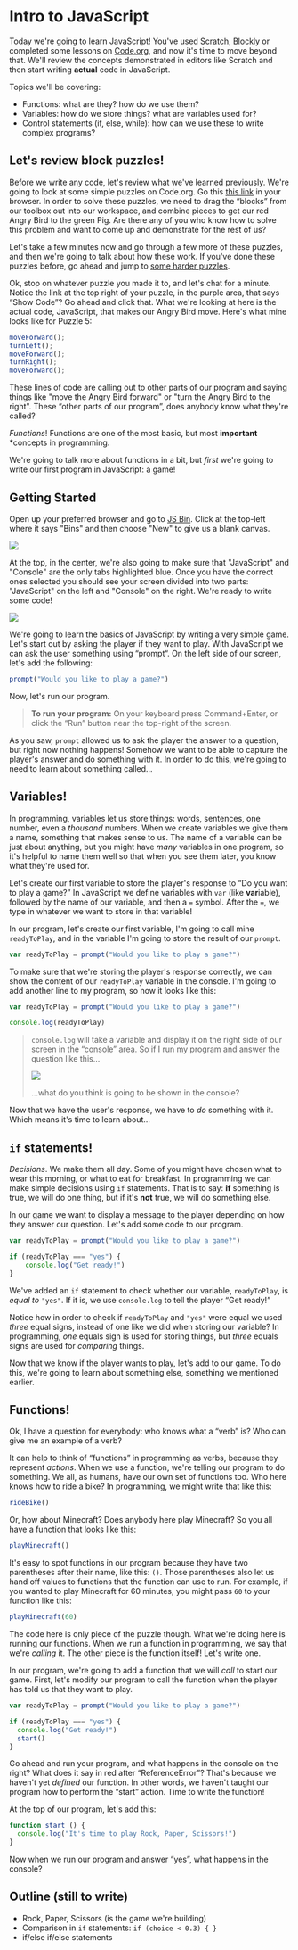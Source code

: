 # Intro to JavaScript

Today we're going to learn JavaScript! You've used
[Scratch](http://scratch.mit.edu), [Blockly](https://code.google.com/p/blockly/)
or completed some lessons on [Code.org](learn.code.org/hoc/1), and now it's time
to move beyond that. We'll review the concepts demonstrated in editors like
Scratch and then start writing **actual** code in JavaScript.

Topics we'll be covering:

* Functions: what are they? how do we use them?
* Variables: how do we store things? what are variables used for?
* Control statements (if, else, while): how can we use these to write complex programs?

## Let's review block puzzles!

Before we write any code, let's review what we've learned previously. We're
going to look at some simple puzzles on Code.org. Go this  [this
link](http://learn.code.org/s/1/level/2) in your browser. In order to solve
these puzzles, we need to drag the “blocks” from our toolbox out into our
workspace, and combine pieces to get our red Angry Bird to the green Pig. Are
there any of you who know how to solve this problem and want to come up and
demonstrate for the rest of us?

Let's take a few minutes now and go through a few more of these puzzles, and
then we're going to talk about how these work. If you've done these puzzles
before, go ahead and jump to [some harder
puzzles](http://learn.code.org/s/1/level/24). 

Ok, stop on whatever puzzle you made it to, and let's chat for a minute. Notice
the link at the top right of your puzzle, in the purple area, that says “Show
Code”? Go ahead and click that. What we're looking at here is the actual code,
JavaScript, that makes our Angry Bird move. Here's what mine looks like for
Puzzle 5:

```javascript
moveForward();
turnLeft();
moveForward();
turnRight();
moveForward();
```

These lines of code are calling out to other parts of our program and saying
things like "move the Angry Bird forward" or "turn the Angry Bird to the right".
These “other parts of our program”, does anybody know what they're called? 

*Functions*! Functions are one of the most basic, but most **important**
*concepts in programming.

We're going to talk more about functions in a bit, but *first* we're going to
write our first program in JavaScript: a game!

## Getting Started

Open up your preferred browser and go to [JS Bin](http://jsbin.com/). Click at
the top-left where it says "Bins" and then choose "New" to give us a blank
canvas.

![](http://cl.ly/image/3V1M3C0k2w3c/Image%202014-04-08%20at%209.48.32%20AM.png)

At the top, in the center, we're also going to make sure that "JavaScript" and
"Console" are the only tabs highlighted blue. Once you have the correct ones
selected you should see your screen divided into two parts: "JavaScript" on the
left and "Console" on the right. We're ready to write some code!

![](http://cl.ly/image/46282v3m0o2b/Image%202014-04-08%20at%209.52.27%20AM.png)

We're going to learn the basics of JavaScript by writing a very simple game.
Let's start out by asking the player if they want to play. With
JavaScript we can ask the user something using “prompt“. On the left side of our
screen, let's add the following:

```javascript
prompt("Would you like to play a game?")
```

Now, let's run our program.

> **To run your program:** On your keyboard press Command+Enter, or click the
> “Run” button near the top-right of the screen.

As you saw, `prompt` allowed us to ask the player the answer to a question, but
right now nothing happens! Somehow we want to be able to capture the player's
answer and do something with it. In order to do this, we're going to need to
learn about something called…

## Variables!

In programming, variables let us store things: words, sentences, one number,
even a *thousand* numbers. When we create variables we give them a name,
something that makes sense to us. The name of a variable can be just about
anything, but you might have *many* variables in one program, so it's helpful to
name them well so that when you see them later, you know what they're used for.

Let's create our first variable to store the player's response to “Do you want
to play a game?” In JavaScript we define variables with `var` (like
**var**iable), followed by the name of our variable, and then a `=` symbol.
After the `=`, we type in whatever we want to store in that variable!

In our program, let's create our first variable, I'm going to call mine
`readyToPlay`, and in the variable I'm going to store the result of our
`prompt`.

```javascript
var readyToPlay = prompt("Would you like to play a game?")
```

To make sure that we're storing the player's response correctly, we can show the
content of our `readyToPlay` variable in the console. I'm going to add another
line to my program, so now it looks like this:

```javascript
var readyToPlay = prompt("Would you like to play a game?")

console.log(readyToPlay)
```

> `console.log` will take a variable and display it on the right side of our 
> screen in the “console” area. So if I run my program and answer the question 
> like this…
> 
> ![](http://cl.ly/image/2m2f2o3e3Q2O/Image%202014-04-08%20at%209.30.45%20AM.png)
> 
> …what do you think is going to be shown in the console?

Now that we have the user's response, we have to *do* something with it. Which
means it's time to learn about…

## `if` statements!

*Decisions*. We make them all day. Some of you might have chosen what to wear
this morning, or what to eat for breakfast. In programming we can make simple
decisions using `if` statements. That is to say: **if** something is true, we
will do one thing, but if it's **not** true, we will do something
else.

In our game we want to display a message to the player depending on how they
answer our question. Let's add some code to our program.

```javascript
var readyToPlay = prompt("Would you like to play a game?")

if (readyToPlay === "yes") {
	console.log("Get ready!")
}
```

We've added an `if` statement to check whether our variable, `readyToPlay`, is
*equal to* `"yes"`. If it is, we use `console.log` to tell the player “Get
ready!”

Notice how in order to check if `readyToPlay` and `"yes"` were equal we used *three*
equal signs, instead of one like we did when storing our variable? In
programming, *one* equals sign is used for storing things, but *three*
equals signs are used for *comparing* things.

Now that we know if the player wants to play, let's add to our game. To do this,
we're going to learn about something else, something we mentioned earlier.

## Functions!

Ok, I have a question for everybody: who knows what a “verb” is? Who can give me
an example of a verb?

It can help to think of “functions” in programming as verbs, because they represent
*actions*. When we use a function, we're telling our program to do something.
We all, as humans, have our own set of functions too. Who here knows how to ride
a bike? In programming, we might write that like this:

```javascript
rideBike()
```

Or, how about Minecraft? Does anybody here play Minecraft? So you all have a 
function that looks like this:

```javascript
playMinecraft()
```

It's easy to spot functions in our program because they have two parentheses
after their name, like this: `()`. Those parentheses also let us hand off values
to functions that the function can use to run. For example, if you wanted to 
play Minecraft for 60 minutes, you might pass `60` to your function like this:

```javascript
playMinecraft(60)
```

The code here is only piece of the puzzle though. What we're doing here is
running our functions. When we run a function in programming, we say that
we're *calling* it. The other piece is the function itself! Let's write one.

In our program, we're going to add a function that we will *call* to start our
game. First, let's modify our program to call the function when the player
has told us that they want to play.

```javascript
var readyToPlay = prompt("Would you like to play a game?")

if (readyToPlay === "yes") {
  console.log("Get ready!")
  start()
}
```

Go ahead and run your program, and what happens in the console on the right?
What does it say in red after “ReferenceError”? That's because we haven't yet
*defined* our function. In other words, we haven't taught our program how to
perform the “start” action. Time to write the function!

At the top of our program, let's add this:

```javascript
function start () {
  console.log("It's time to play Rock, Paper, Scissors!")
}
```

Now when we run our program and answer “yes”, what happens in the console?

## Outline (still to write)

- Rock, Paper, Scissors (is the game we're building)
- Comparison in `if` statements: `if (choice < 0.3) { }`
- if/else if/else statements
